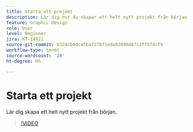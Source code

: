 ```yaml
---
title: Starta ett projekt
description: Lär dig hur du skapar ett helt nytt projekt från början
feature: Graphic Design
role: User
level: Beginner
jira: KT-14822
source-git-commit: 6324cb0dce5ba7278f1e9a92090d87c2f75f4cf9
workflow-type: tm+mt
source-wordcount: '28'
ht-degree: 0%

---
```


# Starta ett projekt

Lär dig skapa ett helt nytt projekt från början.

>[!VIDEO](https://video.tv.adobe.com/v/3426931?quality=12&learn=on&hidetitle=true)
